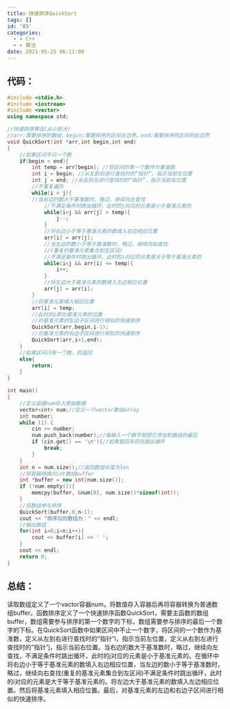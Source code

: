```yaml
---
title: 快速排序QuickSort
tags: []
id: '83'
categories:
  - - C++
  - - 算法
date: 2021-05-25 06:11:00
---
```


## 代码：

```c++
#include <stdio.h>
#include <iostream>
#include <vector>
using namespace std;

//快速排序算法(从小到大)
//arr:需要排序的数组，begin:需要排序的区间左边界，end:需要排序的区间的右边界
void QuickSort(int *arr,int begin,int end)
{
	//如果区间不只一个数
    if(begin < end){
        int temp = arr[begin]; //将区间的第一个数作为基准数
        int i = begin; //从左到右进行查找时的“指针”，指示当前左位置
        int j = end; //从右到左进行查找时的“指针”，指示当前右位置
		//不重复遍历
        while(i < j){
		//当右边的数大于基准数时，略过，继续向左查找
			//不满足条件时跳出循环，此时的j对应的元素是小于基准元素的
            while(i<j && arr[j] > temp){
                j--;
            }
			//将右边小于等于基准元素的数填入右边相应位置
            arr[i] = arr[j];
            //当左边的数小于等于基准数时，略过，继续向右查找
            //(重复的基准元素集合到左区间)
            //不满足条件时跳出循环，此时的i对应的元素是大于等于基准元素的
            while(i<j && arr[i] <= temp){
                i++;
            }
            //将左边大于基准元素的数填入左边相应位置
            arr[j] = arr[i];
        }
		//将基准元素填入相应位置
        arr[i] = temp;
        //此时的i即为基准元素的位置
        //对基准元素的左边子区间进行相似的快速排序
        QuickSort(arr,begin,i-1);
        //对基准元素的右边子区间进行相似的快速排序
        QuickSort(arr,i+1,end);
    }
    //如果区间只有一个数，则返回
    else{
    	return;
    }
}

int main()
{
	//定义容器num存入原始数据 
    vector<int> num;//定义一个vector数组array
    int number;
    while (1) {
        cin >> number;
        num.push_back(number);//每输入一个数字就把它添加到数组的最后
        if (cin.get() == '\n'){//如果是回车符则跳出循环
            break;
        }
    }
    int n = num.size();//返回数组长度为len
	//将容器转换为int数组buffer 
    int *buffer = new int[num.size()];
    if (!num.empty()){
        memcpy(buffer, &num[0], num.size()*sizeof(int));
    }
	//将数组参与排序 
    QuickSort(buffer,0,n-1);
    cout << "排序后的数组为：" << endl;
	//输出数组 
    for(int i=0;i<n;i++){
        cout << buffer[i] << ' ';
    }
    cout << endl;
    return 0;
}

```

## 总结：

读取数组定义了一个vactor容器num，将数值存入容器后再将容器转换为普通数组buffer。函数排序定义了一个快速排序函数QuickSort，需要主函数的数组buffer，数组需要参与排序的第一个数字的下标，数组需要参与排序的最后一个数字的下标。在QuickSort函数中如果区间中不止一个数字，将区间的一个数作为基准数，定义从左到右进行查找时的“指针”i，指示当前左位置，定义从右到左进行查找时的“指针”j，指示当前右位置。当右边的数大于基准数时，略过，继续向左查找，不满足条件时跳出循环，此时的j对应的元素是小于基准元素的。在循环中将右边小于等于基准元素的数填入右边相应位置，当左边的数小于等于基准数时，略过，继续向右查找(重复的基准元素集合到左区间)不满足条件时跳出循环，此时的i对应的元素是大于等于基准元素的。将左边大于基准元素的数填入左边相应位置。然后将基准元素填入相应位置。最后，对基准元素的左边和右边子区间进行相似的快速排序。